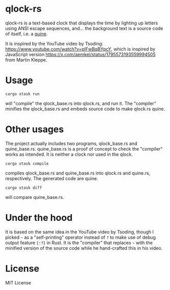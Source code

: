 # qlock-rs

qlock-rs is a text-based clock that displays the time by lighting up letters using ANSI escape sequences, and... the background text is a source code of itself, i.e. a [quine](<https://en.wikipedia.org/wiki/Quine_(computing)>).

It is inspired by the YouTube video by Tsoding: <https://www.youtube.com/watch?v=plFwBqBYpcY>, which is inspired by JavaScript version <https://x.com/aemkei/status/1795573193559994505> from Martin Kleppe.

# Usage

```
cargo xtask run
```

will "compile" the qlock_base.rs into qlock.rs, and run it. The "compiler" minifies the qlock_base.rs and embeds source code to make qlock.rs quine.

# Other usages

The project actually includes two programs, qlock_base.rs and quine_base.rs. quine_base.rs is a proof of concept to check the "compiler" works as intended. It is neither a clock nor used in the qlock.

```
cargo xtask compile
```

compiles qlock_base.rs and quine_base.rs into qlock.rs and quine.rs, respectively. The generated code are quine.

```
cargo xtask diff
```

will compare quine_base.rs.

# Under the hood

It is based on the same idea in the YouTube video by Tsoding, though I picked `~` as a "self-printing" operator instead of `?` to make use of debug output feature `{:?}` in Rust. It is the "compiler" that replaces `~` with the minified version of the source code while he hand-crafted this in his video.

# License

MIT License

